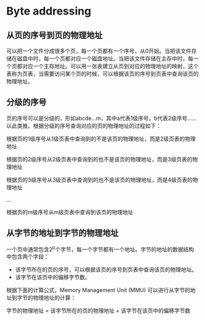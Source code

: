 # Byte addressing

## 从页的序号到页的物理地址

可以把一个文件分成很多个页，每一个页都有一个序号，从0开始。当把该文件存储在磁盘中时，每一个页都对应一个磁盘地址。当把该文件存储在主存中时，每一个页都对应一个主存地址。可以用一张表建立从页到对应的物理地址的映射，这个表称为页表，当需要访问某个页的时候，可以根据该页的序号到页表中查询该页的物理地址。

## 分级的序号

页的序号可以是分级的，形如abcde...m，其中a代表1级序号，b代表2级序号……以此类推。根据分级的序号查询对应的页的物理地址的过程如下：

根据页的1级序号从1级页表中查询到的不是该页的物理地址，而是2级页表的物理地址

根据页的2级序号从2级页表中查询到的也不是该页的物理地址，而是3级页表的物理地址

根据页的3级序号从3级页表中查询到的也不是该页的物理地址，而是4级页表的物理地址

...

根据页的m级序号从m级页表中查询到该页的物理地址

## 从字节的地址到字节的物理地址

一个页中通常包含2<sup>p</sup>个字节，每一个字节都有一个地址。字节的地址的数据结构中包含两个字段：

- 该字节所在的页的序号，可以根据该页的序号到页表中查询该页的物理地址。
- 该字节在该页中的偏移字节数。

根据下面的计算公式，Memory Management Unit (MMU) 可以进行从字节的地址到字节的物理地址的计算：

字节的物理地址 = 该字节所在的页的物理地址 + 该字节在该页中的偏移字节数

